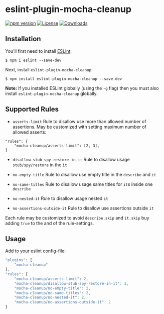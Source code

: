 # eslint-plugin-mocha-cleanup

[![npm version](https://badge.fury.io/js/eslint-plugin-mocha-cleanup.png)](http://badge.fury.io/js/eslint-plugin-mocha-cleanup)
[![License](http://img.shields.io/:license-mit-blue.svg)](http://doge.mit-license.org)
[![Downloads](http://img.shields.io/npm/dm/eslint-plugin-mocha-cleanup.svg)](https://www.npmjs.com/package/eslint-plugin-mocha-cleanup)

## Installation

You'll first need to install [ESLint](http://eslint.org):

```
$ npm i eslint --save-dev
```

Next, install `eslint-plugin-mocha-cleanup`:

```
$ npm install eslint-plugin-mocha-cleanup --save-dev
```

**Note:** If you installed ESLint globally (using the `-g` flag) then you must also install `eslint-plugin-mocha-cleanup` globally.

## Supported Rules

* `asserts-limit` Rule to disallow use more than allowed number of assertions. May be customized with setting maximum number of allowed asserts:

```
"rules": {
    "mocha-cleanup/asserts-limit": [2, 3],
}
```

* `disallow-stub-spy-restore-in-it` Rule to disallow usage `stub/spy/restore` in the `it`

* `no-empty-title` Rule to disallow use empty title in the `describe` and `it`

* `no-same-titles` Rule to disallow usage same titles for `it`s inside one `describe`

* `no-nested-it` Rule to disallow usage nested `it`

* `no-assertions-outside-it` Rule to disallow use assertions outside `it`

Each rule may be customized to avoid `describe.skip` and `it.skip` buy adding `true` to the and of the rule-settings. 

## Usage

Add to your eslint config-file:

```javascript
"plugins": [
    "mocha-cleanup"
],
"rules": {
    "mocha-cleanup/asserts-limit": 2,
    "mocha-cleanup/disallow-stub-spy-restore-in-it": 2,
    "mocha-cleanup/no-empty-title": 2,
    "mocha-cleanup/no-same-titles": 2,
    "mocha-cleanup/no-nested-it": 2,
    "mocha-cleanup/no-assertions-outside-it": 2
}
```


